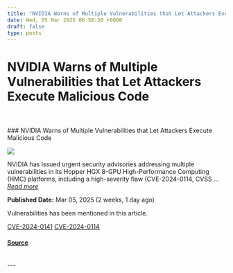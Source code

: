 ```yaml
---
title: "NVIDIA Warns of Multiple Vulnerabilities that Let Attackers Execute Malicious Code"
date: Wed, 05 Mar 2025 06:58:30 +0000
draft: false
type: posts
---
```

# NVIDIA Warns of Multiple Vulnerabilities that Let Attackers Execute Malicious Code

<br/>

<br/>
### NVIDIA Warns of Multiple Vulnerabilities that Let Attackers Execute Malicious Code

![](https://upload.cvefeed.io/news/33488/thumbnail.jpg)

NVIDIA has issued urgent security advisories addressing multiple vulnerabilities in its Hopper HGX 8-GPU High-Performance Computing (HMC) platforms, including a high-severity flaw (CVE-2024-0114, CVSS ... [_Read more_](https://cybersecuritynews.com/nvidia-multiple-vulnerabilities-code/)

**Published Date:** Mar 05, 2025 (2 weeks, 1 day ago)

Vulnerabilities has been mentioned in this article.

[CVE-2024-0141](https://cvefeed.io/vuln/detail/CVE-2024-0141) [CVE-2024-0114](https://cvefeed.io/vuln/detail/CVE-2024-0114)

#### [Source](https://cybersecuritynews.com/nvidia-multiple-vulnerabilities-code/)

<br/>
---
